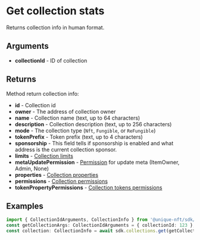 # Get collection stats

<!-- todo -->
Returns collection info in human format.

## Arguments

- **collectionId** - ID of collection

## Returns

Method return collection info:

- **id** - Collection id
- **owner** - The address of collection owner
- **name** - Collection name (text, up to 64 characters)
- **description** - Collection description (text, up to 256 characters)
- **mode** - The collection type (`Nft`, `Fungible`, or `ReFungible`)
- **tokenPrefix** - Token prefix (text, up to 4 characters)
- **sponsorship** - This field tells if sponsorship is enabled and what address is the current collection sponsor.
- **limits** - [Collection limits](../set-collection-limits#arguments)
- **metaUpdatePermission** - [Permission](#todo) for update meta (ItemOwner, Admin, None)
- **properties** - [Collection properties](#todo)
- **permissions** - [Collection permissions](#todo)
- **tokenPropertyPermissions** - [Collection tokens permissions](#todo)

## Examples

```typescript
import { CollectionIdArguments, CollectionInfo } from '@unique-nft/sdk/types';
const getCollectionArgs: CollectionIdArguments = { collectionId: 123 };
const collection: CollectionInfo = await sdk.collections.get(getCollectionArgs);
```
